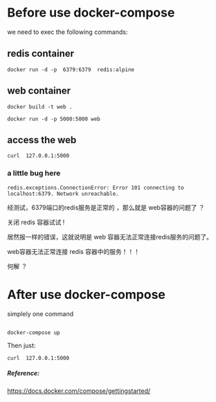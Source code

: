 
# Before use docker-compose

we need to exec the following commands:


## redis container

```
docker run -d -p  6379:6379  redis:alpine

```


## web container
```
docker build -t web .

docker run -d -p 5000:5000 web  

```


##  access the web

```
curl  127.0.0.1:5000

```

###  a little bug here 

```
redis.exceptions.ConnectionError: Error 101 connecting to localhost:6379. Network unreachable.
```

经测试，6379端口的redis服务是正常的 ，那么就是 web容器的问题了 ？

关闭 redis 容器试试 !

居然报一样的错误，这就说明是 web 容器无法正常连接redis服务的问题了。

web容器无法正常连接 redis 容器中的服务！！！

何解 ？




# After use docker-compose

simplely one command 
```

docker-compose up

```


Then just:

```
curl  127.0.0.1:5000

```



#####  Reference:
https://docs.docker.com/compose/gettingstarted/     

